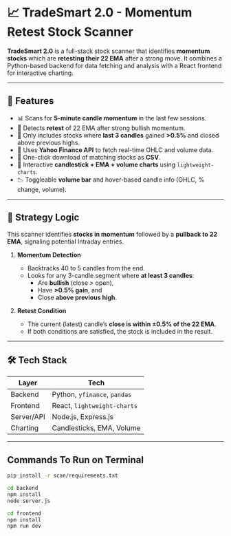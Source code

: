 <!-- Full-Stack Trading Tool (Python, Node.js, React, Lightweight-Charts)

Developed a real-time stock scanner that identifies NSE-listed equities showing strong momentum followed by a retest near the 22-period EMA using 5-minute interval data.

Implemented backend logic in Python to fetch historical OHLC and volume data via yfinance, apply EMA and price action filters, and serve results through a Node.js Express API.

Designed a dynamic React frontend that visualizes candlestick charts with EMA overlays and toggleable volume histograms using lightweight-charts, with interactive hover insights.

Optimized for live usage by integrating automatic cleanup of temporary data files and CSV export functionality; ensured crosshair-driven candle analytics (OHLC, volume, % change) for trade decision-making. -->

# 📈 TradeSmart 2.0 - Momentum Retest Stock Scanner

**TradeSmart 2.0** is a full-stack stock scanner that identifies **momentum stocks**  which are **retesting their 22 EMA** after a strong move. It combines a Python-based backend for data fetching and analysis with a React frontend for interactive charting.

---

## 🚀 Features

- 📊 Scans for **5-minute candle momentum** in the last few sessions.
- 🔁 Detects **retest** of 22 EMA after strong bullish momentum.
- 🔎 Only includes stocks where **last 3 candles** gained **>0.5%** and closed above previous highs.
- 🧠 Uses **Yahoo Finance API** to fetch real-time OHLC and volume data.
- 🧾 One-click download of matching stocks as **CSV**.
- 🧩 Interactive **candlestick + EMA + volume charts** using `lightweight-charts`.
- 📉 Toggleable **volume bar** and hover-based candle info (OHLC, % change, volume).


---

## 🧠 Strategy Logic

This scanner identifies **stocks in momentum** followed by a **pullback to 22 EMA**, signaling potential Intraday entries.

1. **Momentum Detection**
   - Backtracks 40 to 5 candles from the end.
   - Looks for any 3-candle segment where **at least 3 candles**:
     - Are **bullish** (close > open),
     - Have **>0.5% gain**, and
     - Close **above previous high**.

2. **Retest Condition**
   - The current (latest) candle’s **close is within ±0.5% of the 22 EMA**.
   - If both conditions are satisfied, the stock is included in the result.

---

## 🛠 Tech Stack

| Layer       | Tech                         |
|------------|------------------------------|
| Backend     | Python, `yfinance`, `pandas` |
| Frontend    | React, `lightweight-charts`  |
| Server/API  | Node.js, Express.js          |
| Charting    | Candlesticks, EMA, Volume    |

---

## **Commands To Run on Terminal**

```bash
pip install -r scan/requirements.txt

cd backend
npm install
node server.js

cd frontend
npm install
npm run dev


